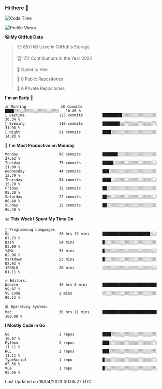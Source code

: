 ### Hi there 👋
<!--![visitors](https://visitor-badge.glitch.me/badge?page_id=d0zingcat)-->
<!--
**d0zingcat/d0zingcat** is a ✨ _special_ ✨ repository because its `README.md` (this file) appears on your GitHub profile.

Here are some ideas to get you started:

- 🔭 I’m currently working on ...
- 🌱 I’m currently learning ...
- 👯 I’m looking to collaborate on ...
- 🤔 I’m looking for help with ...
- 💬 Ask me about ...
- 📫 How to reach me: ...
- 😄 Pronouns: ...
- ⚡ Fun fact: ...
-->
<!--START_SECTION:waka-->
![Code Time](http://img.shields.io/badge/Code%20Time-2%2C524%20hrs%2013%20mins-blue)

![Profile Views](http://img.shields.io/badge/Profile%20Views-5-blue)

**🐱 My GitHub Data** 

> 📦 85.0 kB Used in GitHub's Storage 
 > 
> 🏆 172 Contributions in the Year 2023
 > 
> 💼 Opted to Hire
 > 
> 📜 8 Public Repositories 
 > 
> 🔑 6 Private Repositories 
 > 
**I'm an Early 🐤** 

```text
🌞 Morning                58 commits          ████░░░░░░░░░░░░░░░░░░░░░   16.86 % 
🌆 Daytime                125 commits         █████████░░░░░░░░░░░░░░░░   36.34 % 
🌃 Evening                110 commits         ████████░░░░░░░░░░░░░░░░░   31.98 % 
🌙 Night                  51 commits          ████░░░░░░░░░░░░░░░░░░░░░   14.83 % 
```
📅 **I'm Most Productive on Monday** 

```text
Monday                   95 commits          ███████░░░░░░░░░░░░░░░░░░   27.62 % 
Tuesday                  75 commits          █████░░░░░░░░░░░░░░░░░░░░   21.80 % 
Wednesday                44 commits          ███░░░░░░░░░░░░░░░░░░░░░░   12.79 % 
Thursday                 54 commits          ████░░░░░░░░░░░░░░░░░░░░░   15.70 % 
Friday                   32 commits          ██░░░░░░░░░░░░░░░░░░░░░░░   09.30 % 
Saturday                 22 commits          ██░░░░░░░░░░░░░░░░░░░░░░░   06.40 % 
Sunday                   22 commits          ██░░░░░░░░░░░░░░░░░░░░░░░   06.40 % 
```


📊 **This Week I Spent My Time On** 

```text
💬 Programming Languages: 
Go                       26 hrs 19 mins      ██████████████████████░░░   87.23 % 
Bash                     54 mins             █░░░░░░░░░░░░░░░░░░░░░░░░   03.00 % 
YAML                     53 mins             █░░░░░░░░░░░░░░░░░░░░░░░░   02.96 % 
Markdown                 53 mins             █░░░░░░░░░░░░░░░░░░░░░░░░   02.93 % 
JSONLD                   20 mins             ░░░░░░░░░░░░░░░░░░░░░░░░░   01.11 % 

🔥 Editors: 
Neovim                   30 hrs 8 mins       █████████████████████████   99.87 % 
VS Code                  2 mins              ░░░░░░░░░░░░░░░░░░░░░░░░░   00.13 % 

💻 Operating System: 
Mac                      30 hrs 11 mins      █████████████████████████   100.00 % 
```

**I Mostly Code in Go** 

```text
Go                       3 repos             ████░░░░░░░░░░░░░░░░░░░░░   16.67 % 
Python                   2 repos             ███░░░░░░░░░░░░░░░░░░░░░░   11.11 % 
HCL                      2 repos             ███░░░░░░░░░░░░░░░░░░░░░░   11.11 % 
TypeScript               1 repo              █░░░░░░░░░░░░░░░░░░░░░░░░   05.56 % 
Vue                      1 repo              █░░░░░░░░░░░░░░░░░░░░░░░░   05.56 % 
```




 Last Updated on 18/04/2023 00:05:27 UTC
<!--END_SECTION:waka-->

